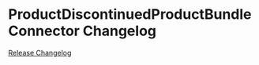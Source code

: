 # ProductDiscontinuedProductBundleConnector Changelog

[Release Changelog](https://github.com/spryker/product-discontinued-product-bundle-connector/releases)
